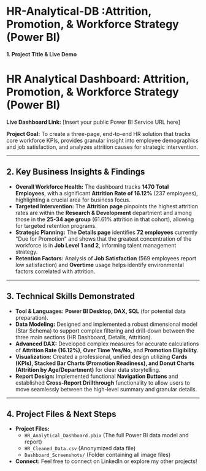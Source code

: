 ﻿# HR-Analytical-DB :Attrition, Promotion, & Workforce Strategy (Power BI)


**1. Project Title & Live Demo**

# HR Analytical Dashboard: Attrition, Promotion, & Workforce Strategy (Power BI)

**Live Dashboard Link:** [Insert your public Power BI Service URL here]

**Project Goal:** To create a three-page, end-to-end HR solution that tracks core workforce KPIs, provides granular insight into employee demographics and job satisfaction, and analyzes attrition causes for strategic intervention.

-----

## **2. Key Business Insights & Findings**

  * **Overall Workforce Health:** The dashboard tracks **1470 Total Employees**, with a significant **Attrition Rate of 16.12%** (237 employees), highlighting a crucial area for business focus.
  * **Targeted Intervention:** The **Attrition page** pinpoints the highest attrition rates are within the **Research & Development** department and among those in the **25-34 age group** (61.61% attrition in that cohort), allowing for targeted retention programs.
  * **Strategic Planning:** The **Details page** identifies **72 employees** currently "Due for Promotion" and shows that the greatest concentration of the workforce is in **Job Level 1 and 2**, informing talent management strategy.
  * **Retention Factors:** Analysis of **Job Satisfaction** (569 employees report low satisfaction) and **Overtime** usage helps identify environmental factors correlated with attrition.

-----

## **3. Technical Skills Demonstrated**

  * **Tool & Languages:** **Power BI Desktop, DAX, SQL** (for potential data preparation).
  * **Data Modeling:** Designed and implemented a robust dimensional model (Star Schema) to support complex filtering and drill-down between the three main sections (HR Dashboard, Details, Attrition).
  * **Advanced DAX:** Developed complex measures for accurate calculations of **Attrition Rate (16.12%)**, **Over Time Yes/No**, and **Promotion Eligibility**.
  * **Visualization:** Created a professional, unified design utilizing **Cards (KPIs), Stacked Bar Charts (Promotion Readiness), and Donut Charts (Attrition by Age/Department)** for clear data storytelling.
  * **Report Design:** Implemented functional **Navigation Buttons** and established **Cross-Report Drillthrough** functionality to allow users to move seamlessly between the high-level summary and granular details.

-----

## **4. Project Files & Next Steps**

  * **Project Files:**
      * `HR_Analytical_Dashboard.pbix` (The full Power BI data model and report)
      * `HR_Cleaned_Data.csv` (Anonymized data file)
      * `Dashboard_Screenshots/` (Folder containing all image files)
  * **Connect:** Feel free to connect on LinkedIn or explore my other projects\!


